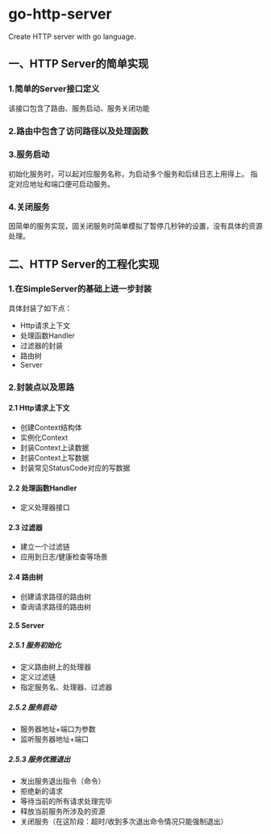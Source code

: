 # go-http-server
Create HTTP server with go language.
## 一、HTTP Server的简单实现
### 1.简单的Server接口定义
该接口包含了路由、服务启动、服务关闭功能
### 2.路由中包含了访问路径以及处理函数
### 3.服务启动
初始化服务时，可以起对应服务名称，为启动多个服务和后续日志上用得上。
指定对应地址和端口便可启动服务。
### 4.关闭服务
因简单的服务实现，固关闭服务时简单模拟了暂停几秒钟的设置，没有具体的资源处理。

## 二、HTTP Server的工程化实现
### 1.在SimpleServer的基础上进一步封装
具体封装了如下点：
- Http请求上下文
- 处理函数Handler
- 过滤器的封装
- 路由树
- Server
### 2.封装点以及思路
#### 2.1 Http请求上下文
- 创建Context结构体
- 实例化Context
- 封装Context上读数据
- 封装Context上写数据
- 封装常见StatusCode对应的写数据
#### 2.2 处理函数Handler
- 定义处理器接口
#### 2.3 过滤器
- 建立一个过滤链
- 应用到日志/健康检查等场景
#### 2.4 路由树
- 创建请求路径的路由树
- 查询请求路径的路由树
#### 2.5 Server
##### 2.5.1 服务初始化
- 定义路由树上的处理器
- 定义过滤链
- 指定服务名、处理器、过滤器
##### 2.5.2 服务启动
- 服务器地址+端口为参数
- 监听服务器地址+端口
##### 2.5.3 服务优雅退出
- 发出服务退出指令（命令）
- 拒绝新的请求
- 等待当前的所有请求处理完毕
- 释放当前服务所涉及的资源
- 关闭服务（在这阶段：超时/收到多次退出命令情况只能强制退出）




